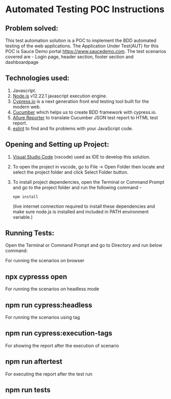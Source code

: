 # Automated Testing POC Instructions

## Problem solved:

This test automation solution is a POC to implement the BDD automated testing of the web applications.
The Application Under Test(AUT) for this POC is Sauce Demo portal https://www.saucedemo.com.
The test scenarios covered are - Login page, header section, footer section and dashboardpage


## Technologies used:

1. Javascript.
2. [Node.js](https://nodejs.org/) v12.22.1 javascript execution engine.
3. [Cypress.io](https://webdriver.io/) is a next generation front end testing tool built for the modern web.
4. [Cucumber](https://cucumber.io/) which helps us to create BDD framework with cypress.io.
5. [Allure Reporter](https://allurereport.org/docs/) to translate Cucumber JSON test report to HTML test report.
6. [eslint](https://eslint.org/) to find and fix problems with your JavaScript code.


## Opening and Setting up Project:

1.  [Visual Studio Code](https://code.visualstudio.com/) (vscode) used as IDE to develop this solution.
2.  To open the project in vscode, go to File -> Open Folder then locate and select the project folder and click Select Folder button.
3.  To install project dependencies, open the Terminal or Command Prompt and go to the project folder and run the following command -

        npm install

    (live internet connection required to install these dependencies and make sure node.js is installed and included in PATH environment variable.)


## Running Tests:

Open the Terminal or Command Prompt and go to Directory  and run below command:

 For running the scenarios on browser

## npx cypresss open

For running the scenarios on headless mode

## npm run cypress:headless

For running the scenarios using tag
        
 ## npm run cypress:execution-tags

For showing the report after the execution of scenario
        
## npm run aftertest

For executing the report after the test run 

## npm run tests

    

